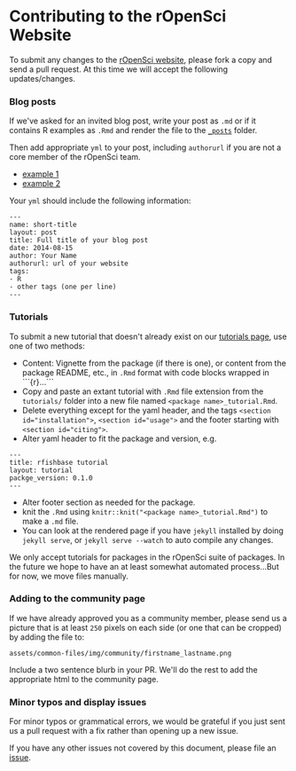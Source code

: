 # Contributing to the rOpenSci Website

To submit any changes to the [rOpenSci website](http://ropensci.org), please fork a copy and send a pull request. At this time we will accept the following updates/changes.

### Blog posts  
If we've asked for an invited blog post, write your post as `.md` or if it contains R examples as `.Rmd` and render the file to the [`_posts`](https://github.com/ropensci/roweb/tree/master/_posts) folder.

Then add appropriate `yml` to your post, including `authorurl` if you are not a core member of the rOpenSci team.
- [example 1](https://github.com/ropensci/roweb/blob/master/_posts/2014-06-09-reproducibility.md)
-  [example 2](https://github.com/ropensci/roweb/blob/master/_posts/2014-08-15-open-tree-of-life-hackathon.md)

Your `yml` should include the following information:

```
---
name: short-title
layout: post
title: Full title of your blog post
date: 2014-08-15
author: Your Name
authorurl: url of your website
tags:
- R
- other tags (one per line)
---

```



### Tutorials
To submit a new tutorial that doesn't already exist on our [tutorials page](http://ropensci.org/tutorials), use one of two methods:

* Content: Vignette from the package (if there is one), or content from the package README, etc., in `.Rmd` format with code blocks wrapped in \`\`\`{r}...\`\`\`
* Copy and paste an extant tutorial with `.Rmd` file extension from the `tutorials/` folder into a new file named `<package name>_tutorial.Rmd`.
* Delete everything except for the yaml header, and the tags `<section id="installation">`, `<section id="usage">` and the footer starting with `<section id="citing">`.
* Alter yaml header to fit the package and version, e.g.

```
---
title: rfishbase tutorial
layout: tutorial
packge_version: 0.1.0
---
```

* Alter footer section as needed for the package.
* knit the `.Rmd` using `knitr::knit("<package name>_tutorial.Rmd")` to make a `.md` file.
* You can look at the rendered page if you have `jekyll` installed by doing `jekyll serve`, or `jekyll serve --watch` to auto compile any changes.

We only accept tutorials for packages in the rOpenSci suite of packages. In the future we hope to have an at least somewhat automated process...But for now, we move files manually.

### Adding to the community page
If we have already approved you as a community member, please send us a picture that is at least `250` pixels on each side (or one that can be cropped) by adding the file to:

```
assets/common-files/img/community/firstname_lastname.png
```

Include a two sentence blurb in your PR. We'll do the rest to add the appropriate html to the community page.


### Minor typos and display issues

For minor typos or grammatical errors, we would be grateful if you just sent us a pull request with a fix rather than opening up a new issue.



If you have any other issues not covered by this document, please file an [issue](https://github.com/ropensci/roweb/issues/new).
